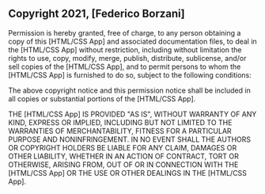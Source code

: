 ## Copyright 2021, [Federico Borzani]


Permission is hereby granted, free of charge, to any person obtaining a copy of this [HTML/CSS App] and associated documentation files, to deal in the [HTML/CSS App] without restriction, including without limitation the rights to use, copy, modify, merge, publish, distribute, sublicense, and/or sell copies of the [HTML/CSS App], and to permit persons to whom the [HTML/CSS App] is furnished to do so, subject to the following conditions:

The above copyright notice and this permission notice shall be included in all copies or substantial portions of the [HTML/CSS App].

THE [HTML/CSS App] IS PROVIDED "AS IS", WITHOUT WARRANTY OF ANY KIND, EXPRESS OR IMPLIED, INCLUDING BUT NOT LIMITED TO THE WARRANTIES OF MERCHANTABILITY, FITNESS FOR A PARTICULAR PURPOSE AND NONINFRINGEMENT. IN NO EVENT SHALL THE AUTHORS OR COPYRIGHT HOLDERS BE LIABLE FOR ANY CLAIM, DAMAGES OR OTHER LIABILITY, WHETHER IN AN ACTION OF CONTRACT, TORT OR OTHERWISE, ARISING FROM, OUT OF OR IN CONNECTION WITH THE [HTML/CSS App] OR THE USE OR OTHER DEALINGS IN THE [HTML/CSS App].
